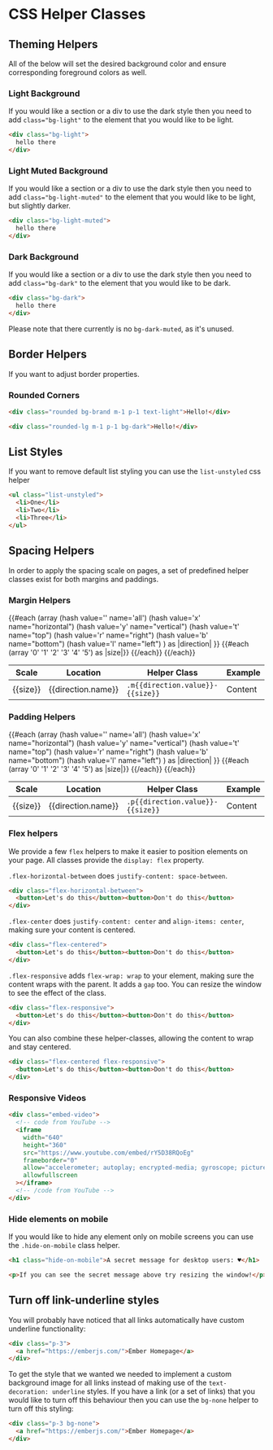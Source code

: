 # CSS Helper Classes

## Theming Helpers

All of the below will set the desired background color and ensure corresponding foreground colors as well.

### Light Background

If you would like a section or a div to use the dark style then you need to add `class="bg-light"` to the element that you would like to be light.

```html
<div class="bg-light">
  hello there
</div>
```

### Light Muted Background

If you would like a section or a div to use the dark style then you need to add `class="bg-light-muted"` to the element that you would like to be light, but slightly darker.

```html
<div class="bg-light-muted">
  hello there
</div>
```

### Dark Background

If you would like a section or a div to use the dark style then you need to add `class="bg-dark"` to the element that you would like to be dark.

```html
<div class="bg-dark">
  hello there
</div>
```

Please note that there currently is no `bg-dark-muted`, as it's unused.

## Border Helpers

If you want to adjust border properties.

### Rounded Corners

```html
<div class="rounded bg-brand m-1 p-1 text-light">Hello!</div>
```

```html
<div class="rounded-lg m-1 p-1 bg-dark">Hello!</div>
```

## List Styles

If you want to remove default list styling you can use the `list-unstyled` css helper

```html
<ul class="list-unstyled">
  <li>One</li>
  <li>Two</li>
  <li>Three</li>
</ul>
```

## Spacing Helpers

In order to apply the spacing scale on pages, a set of predefined helper classes exist for both margins and paddings.

### Margin Helpers

<table class="mb-5">
  <thead>
    <tr>
      <th>Scale</th>
      <th>Location</th>
      <th>Helper Class</th>
      <th>Example</th>
    </tr>
  </thead>
  <tbody>
    {{#each
      (array
        (hash value='' name='all')
        (hash value='x' name="horizontal")
        (hash value='y' name="vertical")
        (hash value='t' name="top")
        (hash value='r' name="right")
        (hash value='b' name="bottom")
        (hash value='l' name="left")
      ) as |direction|
    }}
      {{#each (array '0' '1' '2' '3' '4' '5') as |size|}}
        <tr>
          <td>{{size}}</td>
          <td>{{direction.name}}</td>
          <td><code>.m{{direction.value}}-{{size}}</code></td>
          <td>
            <div class="bg-light-muted border-dashed">
              <div class="bg-dark m{{direction.value}}-{{size}}">Content</div>
            </div>
          </td>
        </tr>
      {{/each}}
    {{/each}}
  </tbody>
</table>

### Padding Helpers

<table class="mb-5">
  <thead>
    <tr>
      <th>Scale</th>
      <th>Location</th>
      <th>Helper Class</th>
      <th>Example</th>
    </tr>
  </thead>
  <tbody>
    {{#each
      (array
        (hash value='' name='all')
        (hash value='x' name="horizontal")
        (hash value='y' name="vertical")
        (hash value='t' name="top")
        (hash value='r' name="right")
        (hash value='b' name="bottom")
        (hash value='l' name="left")
      ) as |direction|
    }}
      {{#each (array '0' '1' '2' '3' '4' '5') as |size|}}
        <tr>
          <td>{{size}}</td>
          <td>{{direction.name}}</td>
          <td><code>.p{{direction.value}}-{{size}}</code></td>
          <td>
            <div class="bg-light-muted border-dashed ">
              <div class="bg-dark p{{direction.value}}-{{size}}">Content</div>
            </div>
          </td>
        </tr>
      {{/each}}
    {{/each}}
  </tbody>
</table>

### Flex helpers

We provide a few `flex` helpers to make it easier to position elements on your page. All classes provide the `display: flex` property.

`.flex-horizontal-between` does `justify-content: space-between`.
```html
<div class="flex-horizontal-between">
  <button>Let's do this</button><button>Don't do this</button>
</div>
```

`.flex-center` does `justify-content: center` and `align-items: center`, making sure your content is centered.
```html
<div class="flex-centered">
  <button>Let's do this</button><button>Don't do this</button>
</div>
```

`.flex-responsive` adds `flex-wrap: wrap` to your element, making sure the content wraps with the parent. It adds a `gap` too. You can resize the window to see the effect of the class.
```html
<div class="flex-responsive">
  <button>Let's do this</button><button>Don't do this</button>
</div>
```

You can also combine these helper-classes, allowing the content to wrap and stay centered.
```html
<div class="flex-centered flex-responsive">
  <button>Let's do this</button><button>Don't do this</button>
</div>
```

### Responsive Videos

```html
<div class="embed-video">
  <!-- code from YouTube -->
  <iframe
    width="640"
    height="360"
    src="https://www.youtube.com/embed/rY5D38RQoEg"
    frameborder="0"
    allow="accelerometer; autoplay; encrypted-media; gyroscope; picture-in-picture"
    allowfullscreen
  ></iframe>
  <!-- /code from YouTube -->
</div>
```

### Hide elements on mobile

If you would like to hide any element only on mobile screens you can use the `.hide-on-mobile` class helper.

```html
<h1 class="hide-on-mobile">A secret message for desktop users: ♥️</h1>

<p>If you can see the secret message above try resizing the window!</p>
```

## Turn off link-underline styles

You will probably have noticed that all links automatically have custom underline functionality:

```html
<div class="p-3">
  <a href="https://emberjs.com/">Ember Homepage</a>
</div>
```

To get the style that we wanted we needed to implement a custom background image for all links instead of making use of the `text-decoration: underline` styles. If you have a link (or a set of links) that you would like to turn off this behaviour then you can use the `bg-none` helper to turn off this styling:

```html
<div class="p-3 bg-none">
  <a href="https://emberjs.com/">Ember Homepage</a>
</div>
```
